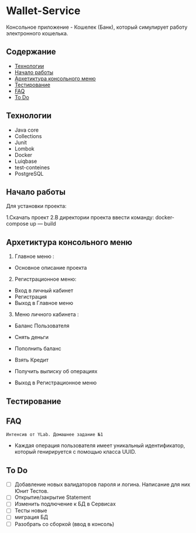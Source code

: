 # Wallet-Service
Консольное приложение -  Кошелек (Банк), который симулирует работу электронного кошелька.

## Содержание
- [Технологии](#технологии)
- [Начало работы](#начало-работы)
- [Архетиктура консольного меню](#архетиктура-консольного-меню)
- [Тестирование](#тестирование)
- [FAQ](#FAQ)
- [To Do](#to-do)

## Технологии
- Java core
-  Collections
-   Junit
-  Lombok
-  Docker
-  Luiqbase
-  test-conteines
-  PostgreSQL


## Начало работы

Для установки проекта:

1.Скачать проект
2.В директории проекта ввести команду:
docker-compose up — build

## Архетиктура консольного меню

1.  Главное меню :
  
-    Основное описание проекта
  
  

2.  Регистрационное меню:

-  Вход в личный кабинет
-	Регистрация
-	Выход в Главное меню


3.	Меню личного кабинета :

  - Баланс Пользователя

  - Снять деньги
  - Пополнить баланс
  - Взять Кредит
  - Получить выписку об операциях
  - Выход в Регистрационное меню





## Тестирование


## FAQ 

	Интенсив от YLab. Домашнее задание №1
	
- 	Каждая операция пользователя имеет уникальный идентификатор, который генирируется с помощью класса UUID.



## To Do
- [ ] Добавление новых валидаторов пароля и логина. Написание для них Юнит Тестов.
- [ ] Открытие/закрытие Statement
- [ ] Изменить подлючение к БД в Сервисах
- [ ] Тесты новые
- [ ] миграция БД
- [ ] Разобрать со сборкой (ввод в консоль)
